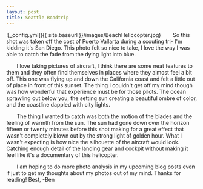 ```yaml
---
layout: post
title: Seattle Roadtrip
---
```


![_config.yml]({{ site.baseurl }}/images/BeachHeliccopter.jpg)
&nbsp;&nbsp;&nbsp;&nbsp;&nbsp;&nbsp;  So this shot was taken off the cost of Puerto Vallarta during a scouting tri- I'm kidding it's San Diego. This photo felt so nice to take, I love the way I was able to catch the fade from the dying light into blue. 

&nbsp;&nbsp;&nbsp;&nbsp;&nbsp;&nbsp; I love taking pictures of aircraft, I think there are some neat features to them and they often find themselves in places where they almost feel a bit off. This one was flying up and down the California coast and felt a little out of place in front of this sunset. The thing I couldn't get off my mind though was how wonderful that experience must be for those pilots. The ocean sprawling out below you, the setting sun creating a beautiful ombre of color, and the coastline dappled with city lights.

&nbsp;&nbsp;&nbsp;&nbsp;&nbsp;&nbsp; The thing I wanted to catch was both the motion of the blades and the feeling of warmth from the sun. The sun had gone down over the horizon fifteen or twenty minutes before this shot making for a great effect that wasn't completely blown out by the strong light of golden hour. What I wasn't expecting is how nice the silhouette of the aircraft would look. Catching enough detail of the landing gear and cockpit without making it feel like it's a documentary of this helicopter. 

&nbsp;&nbsp;&nbsp;&nbsp;&nbsp;&nbsp; I am hoping to do more photo analysis in my upcoming blog posts even if just to get my thoughts about my photos out of my mind. Thanks for reading!
Best,
-Ben






 